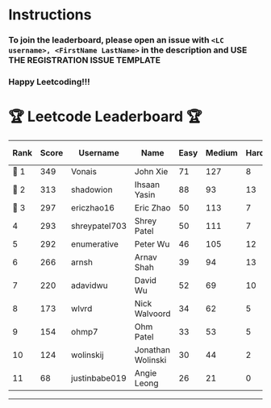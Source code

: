 # Instructions
### To join the leaderboard, please open an issue with `<LC username>, <FirstName LastName>` in the description and USE THE REGISTRATION ISSUE TEMPLATE
### Happy Leetcoding!!!


# 🏆 Leetcode Leaderboard 🏆

| Rank | Score | Username       | Name | Easy | Medium | Hard | Problems Solved |
|------|----------------|-----------------|-------------------|--------------|--------------|--------------|--------------|
| 🥇 1 | 349 | Vonais | John Xie | 71 | 127 | 8 | 206 |
| 🥈 2 | 313 | shadowion | Ihsaan Yasin | 88 | 93 | 13 | 194 |
| 🥉 3 | 297 | ericzhao16 | Eric Zhao | 50 | 113 | 7 | 170 |
| 4 | 293 | shreypatel703 | Shrey Patel | 50 | 111 | 7 | 168 |
| 5 | 292 | enumerative | Peter Wu | 46 | 105 | 12 | 163 |
| 6 | 266 | arnsh | Arnav Shah | 39 | 94 | 13 | 146 |
| 7 | 220 | adavidwu | David Wu | 52 | 69 | 10 | 131 |
| 8 | 173 | wlvrd | Nick Walvoord | 34 | 62 | 5 | 101 |
| 9 | 154 | ohmp7 | Ohm Patel | 33 | 53 | 5 | 91 |
| 10 | 124 | wolinskij | Jonathan Wolinski | 30 | 44 | 2 | 76 |
| 11 | 68 | justinbabe019 | Angie Leong | 26 | 21 | 0 | 47 |
---